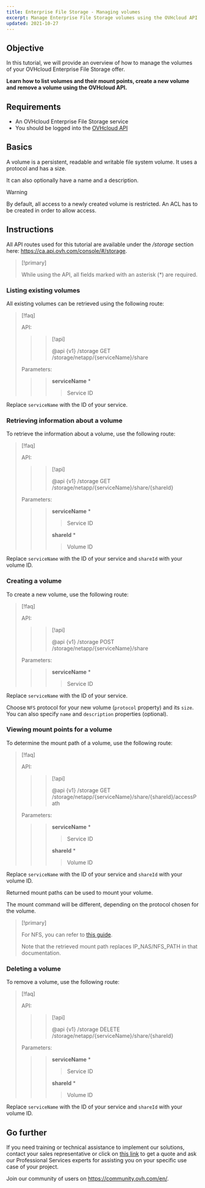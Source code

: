 ```yaml
---
title: Enterprise File Storage - Managing volumes
excerpt: Manage Enterprise File Storage volumes using the OVHcloud API
updated: 2021-10-27
---
```


## Objective

In this tutorial, we will provide an overview of how to manage the volumes of your OVHcloud Enterprise File Storage offer.

**Learn how to list volumes and their mount points, create a new volume and remove a volume using the OVHcloud API.**

## Requirements

- An OVHcloud Enterprise File Storage service
- You should be logged into the [OVHcloud API](https://ca.api.ovh.com)

## Basics

A volume is a persistent, readable and writable file system volume. It uses a protocol and has a size.

It can also optionally have a name and a description.

> [!warning]
>
> By default, all access to a newly created volume is restricted. An ACL has to be created in order to allow access.
>

## Instructions

All API routes used for this tutorial are available under the */storage* section here: <https://ca.api.ovh.com/console/#/storage>.

> [!primary]
>
> While using the API, all fields marked with an asterisk (\*) are required.
>

### Listing existing volumes

All existing volumes can be retrieved using the following route:

> [!faq]
>
> API:
>
>> > [!api]
>> >
>> > @api {v1} /storage GET /storage/netapp/{serviceName}/share
>> >
>>
>
> Parameters:
>
>> > **serviceName** *
>> >
>> >> Service ID
>> >
>

Replace `serviceName` with the ID of your service.

### Retrieving information about a volume

To retrieve the information about a volume, use the following route:

> [!faq]
>
> API:
>
>> > [!api]
>> >
>> > @api {v1} /storage GET /storage/netapp/{serviceName}/share/{shareId}
>> >
>>
>
> Parameters:
>
>> > **serviceName** *
>> >
>> >> Service ID
>> >
>> > **shareId** *
>> >
>> >> Volume ID
>

Replace `serviceName` with the ID of your service and `shareId` with your volume ID.

### Creating a volume

To create a new volume, use the following route:

> [!faq]
>
> API:
>
>> > [!api]
>> >
>> > @api {v1} /storage POST /storage/netapp/{serviceName}/share
>> >
>>
>
> Parameters:
>
>> > **serviceName** *
>> >
>> >> Service ID
>> >
>

Replace `serviceName` with the ID of your service.

Choose `NFS` protocol for your new volume (`protocol` property) and its `size`.
You can also specify `name` and `description` properties (optional).

### Viewing mount points for a volume

To determine the mount path of a volume, use the following route:

> [!faq]
>
> API:
>
>> > [!api]
>> >
>> > @api {v1} /storage GET /storage/netapp/{serviceName}/share/{shareId}/accessPath
>> >
>>
>
> Parameters:
>
>> > **serviceName** *
>> >
>> >> Service ID
>> >
>> > **shareId** *
>> >
>> >> Volume ID
>

Replace `serviceName` with the ID of your service and `shareId` with your volume ID.

Returned mount paths can be used to mount your volume.

The mount command will be different, depending on the protocol chosen for the volume.

> [!primary]
>
> For NFS, you can refer to [this guide](nas_nfs1.).
>
> Note that the retrieved mount path replaces IP_NAS/NFS_PATH in that documentation.
>

### Deleting a volume

To remove a volume, use the following route:

> [!faq]
>
> API:
>
>> > [!api]
>> >
>> > @api {v1} /storage DELETE /storage/netapp/{serviceName}/share/{shareId}
>> >
>>
>
> Parameters:
>
>> > **serviceName** *
>> >
>> >> Service ID
>> >
>> > **shareId** *
>> >
>> >> Volume ID
>

Replace `serviceName` with the ID of your service and `shareId` with your volume ID.

## Go further

If you need training or technical assistance to implement our solutions, contact your sales representative or click on [this link](https://www.ovhcloud.com/en-ca/professional-services/) to get a quote and ask our Professional Services experts for assisting you on your specific use case of your project.

Join our community of users on <https://community.ovh.com/en/>.
